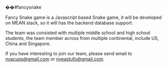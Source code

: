 ��#fancysnake

Fancy Snake game is a Javascript based Snake game, it will be developed on MEAN stack, so it will has the backend database support.

The team was consisted with  multiple middle school and high school students, the team member across from multiple continental, 
include US, China and Singapore.

If you have interesting to join our team, please send email to nyacups@gmail.com or nyeastufo@gmail.com.
